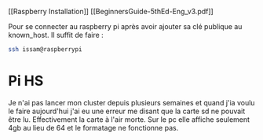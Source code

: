 [[Raspberry Installation]]
[[BeginnersGuide-5thEd-Eng_v3.pdf]]

Pour se connecter au raspberry pi après avoir ajouter sa clé publique au known_host. Il suffit de faire : 
``` bash
ssh issam@raspberrypi
```

# Pi HS

Je n'ai pas lancer mon cluster depuis plusieurs semaines et quand j'ia voulu le faire aujourd'hui j'ai eu une erreur me disant que la carte sd ne pouvait être lu.
Effectivement la carte à l'air morte. Sur le pc elle affiche seulement 4gb au lieu de 64 et le formatage ne fonctionne pas. 